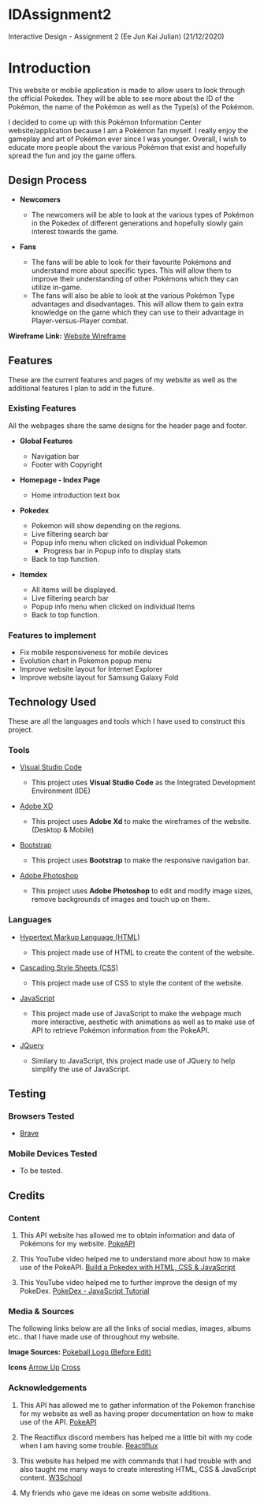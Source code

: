 # IDAssignment2
Interactive Design - Assignment 2 (Ee Jun Kai Julian) (21/12/2020)

# Introduction
This website or mobile application is made to allow users to look through the official Pokedex. They will be able to see more about the ID of the Pokémon, the name of the Pokémon as well as the Type(s) of the Pokémon. 

I decided to come up with this Pokémon Information Center website/application because I am a Pokémon fan myself. I really enjoy the gameplay and art of Pokémon ever since I was younger. Overall, I wish to educate more people about the various Pokémon that exist and hopefully spread the fun and joy the game offers.

## Design Process

* **Newcomers**
    * The newcomers will be able to look at the various types of Pokémon in the Pokedex of different generations and hopefully slowly gain interest towards the game.

* **Fans**
    * The fans will be able to look for their favourite Pokémons and understand more about specific types. This will allow them to improve their understanding of other Pokémons which they can utilize in-game.
    * The fans will also be able to look at the various Pokémon Type advantages and disadvantages. This will allow them to gain extra knowledge on the game which they can use to their advantage in Player-versus-Player combat.

**Wireframe Link:**
[Website Wireframe](https://drive.google.com/drive/folders/1iIDFmfFIgDDwleMQjQUlXSr9yx-J1_Uf?usp=sharing)

## Features
These are the current features and pages of my website as well as the additional features I plan to add in the future.

### Existing Features
All the webpages share the same designs for the header page and footer. 

* **Global Features**
    * Navigation bar
    * Footer with Copyright

* **Homepage - Index Page**
    * Home introduction text box

* **Pokedex**
    * Pokemon will show depending on the regions.
    * Live filtering search bar
    * Popup info menu when clicked on individual Pokemon
        * Progress bar in Popup info to display stats
    * Back to top function.

* **Itemdex**
    * All items will be displayed.
    * Live filtering search bar
    * Popup info menu when clicked on individual Items
    * Back to top function.

### Features to implement
* Fix mobile responsiveness for mobile devices
* Evolution chart in Pokemon popup menu
* Improve website layout for Internet Explorer
* Improve website layout for Samsung Galaxy Fold

## Technology Used
These are all the languages and tools which I have used to construct this project.

### Tools
* [Visual Studio Code](https://code.visualstudio.com/)
    * This project uses **Visual Studio Code** as the Integrated Development Environment (IDE)

* [Adobe XD](https://www.adobe.com/sea/products/xd.html)
    * This project uses **Adobe Xd** to make the wireframes of the website. (Desktop & Mobile)

* [Bootstrap](https://getbootstrap.com/)
    * This project uses **Bootstrap** to make the responsive navigation bar.

* [Adobe Photoshop](https://www.adobe.com/sea/products/photoshop.html)
    * This project uses **Adobe Photoshop** to edit and modify image sizes, remove backgrounds of images and touch up on them.
### Languages 
* [Hypertext Markup Language (HTML)](https://html.spec.whatwg.org/)
    * This project made use of HTML to create the content of the website.

* [Cascading Style Sheets (CSS)](https://www.w3.org/Style/CSS/Overview.en.html)
    * This project made use of CSS to style the content of the website.

* [JavaScript](https://www.javascript.com/)
    * This project made use of JavaScript to make the webpage much more interactive, aesthetic with animations as well as to make use of API to retrieve Pokémon information from the PokeAPI.

* [JQuery](https://jquery.com/)
    * Similary to JavaScript, this project made use of JQuery to help simplify the use of JavaScript.
## Testing
### Browsers Tested

* [Brave](https://brave.com/)

### Mobile Devices Tested

* To be tested.

## Credits

### Content
1. This API website has allowed me to obtain information and data of Pokémons for my website.
[PokeAPI](https://pokeapi.co/)

1. This YouTube video helped me to understand more about how to make use of the PokeAPI.
[Build a Pokedex with HTML, CSS & JavaScript](https://www.youtube.com/watch?v=T-VQUKeSU1w) 

1. This YouTube video helped me to further improve the design of my PokeDex.
[PokeDex - JavaScript Tutorial](https://www.youtube.com/watch?v=XL68br6JyYs)

### Media & Sources
The following links below are all the links of social medias, images, albums etc.. that I have made use of throughout my website.

**Image Sources:**
[Pokeball Logo (Before Edit)](https://www.pinterest.se/pin/382243087101906111/)

**Icons**
[Arrow Up](https://fsymbols.com/signs/arrow/)
[Cross](http://www.i2symbol.com/symbols/check)

### Acknowledgements
1. This API has allowed me to gather information of the Pokemon franchise for my website as well as having proper documentation on how to make use of the API.
[PokeAPI](https://pokeapi.co/)

1. The Reactiflux discord members has helped me a little bit with my code when I am having some trouble.
[Reactiflux](https://www.reactiflux.com/)

1. This website has helped me with commands that I had trouble with and also taught me many ways to create interesting HTML, CSS & JavaScript content.
[W3School](https://www.w3schools.com/)

1. My friends who gave me ideas on some website additions.